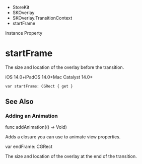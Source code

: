 

- StoreKit
- SKOverlay
- SKOverlay.TransitionContext
-  startFrame 

Instance Property

# startFrame

The size and location of the overlay before the transition.

iOS 14.0+iPadOS 14.0+Mac Catalyst 14.0+

``` source
var startFrame: CGRect { get }
```

## See Also

### Adding an Animation

func addAnimation(() -> Void)

Adds a closure you can use to animate view properties.

var endFrame: CGRect

The size and location of the overlay at the end of the transition.

